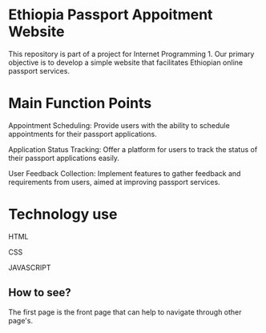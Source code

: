 # Ethiopia Passport Appoitment Website
This repository is part of a project for Internet Programming 1. Our primary objective is to develop a simple website that facilitates Ethiopian online passport services.

# Main Function Points
Appointment Scheduling: Provide users with the ability to schedule appointments for their passport applications.

Application Status Tracking: Offer a platform for users to track the status of their passport applications easily.

User Feedback Collection: Implement features to gather feedback and requirements from users, aimed at improving passport services.
# Technology use
  HTML
  
  CSS
  
  JAVASCRIPT
  
## How to see?
The first page is the front page that can help to navigate through other page's.

